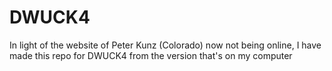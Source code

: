 # DWUCK4
In light of the website of Peter Kunz (Colorado) now not being online, I have made this repo for DWUCK4 from the version that's on my computer
